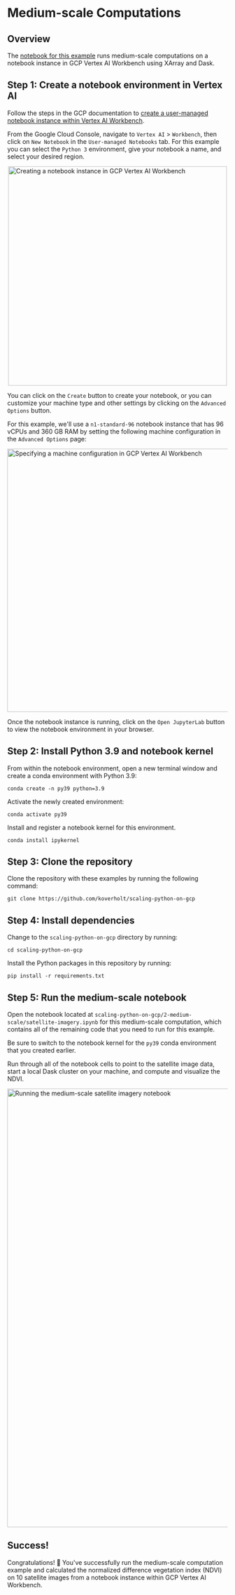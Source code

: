 # Medium-scale Computations

## Overview

The
[notebook for this example](https://github.com/koverholt/scaling-python-on-gcp/blob/main/2-medium-scale/satellite-imagery.ipynb)
runs medium-scale computations on a notebook instance in GCP Vertex AI Workbench
using XArray and Dask.

## Step 1: Create a notebook environment in Vertex AI

Follow the steps in the GCP documentation to [create a user-managed notebook
instance within Vertex AI
Workbench](https://cloud.google.com/vertex-ai/docs/workbench/user-managed/create-user-managed-notebooks-instance).

From the Google Cloud Console, navigate to `Vertex AI` > `Workbench`, then click
on `New Notebook` in the `User-managed Notebooks` tab. For this example you can
select the `Python 3` environment, give your notebook a name, and select your
desired region.

<img src="/images/medium-scale-create-notebook.png" width="500px" style="display: block; margin-left: auto; margin-right: auto;" alt="Creating a notebook instance in GCP Vertex AI Workbench">

You can click on the `Create` button to create your notebook, or you can
customize your machine type and other settings by clicking on the
`Advanced Options` button.

For this example, we'll use a `n1-standard-96` notebook instance that has 96
vCPUs and 360 GB RAM by setting the following machine configuration in the
`Advanced Options` page:

<img src="/images/medium-scale-advanced-options.png" width="600px" style="display: block; margin-left: auto; margin-right: auto;" alt="Specifying a machine configuration in GCP Vertex AI Workbench">

Once the notebook instance is running, click on the `Open JupyterLab` button to
view the notebook environment in your browser.

## Step 2: Install Python 3.9 and notebook kernel

From within the notebook environment, open a new terminal window and create a
conda environment with Python 3.9:

```shell
conda create -n py39 python=3.9
```

Activate the newly created environment:

```shell
conda activate py39
```

Install and register a notebook kernel for this environment.

```shell
conda install ipykernel
```

## Step 3: Clone the repository

Clone the repository with these examples by running the following command:

```shell
git clone https://github.com/koverholt/scaling-python-on-gcp
```

## Step 4: Install dependencies

Change to the `scaling-python-on-gcp` directory by running:

```shell
cd scaling-python-on-gcp
```

Install the Python packages in this repository by running:

```shell
pip install -r requirements.txt
```

## Step 5: Run the medium-scale notebook

Open the notebook located at
`scaling-python-on-gcp/2-medium-scale/satellite-imagery.ipynb` for this
medium-scale computation, which contains all of the remaining code that you need
to run for this example.

Be sure to switch to the notebook kernel for the `py39` conda environment that
you created earlier.

Run through all of the notebook cells to point to the satellite image data,
start a local Dask cluster on your machine, and compute and visualize the NDVI.

<img src="/images/medium-scale-notebook.png" width="1000px" style="display: block; margin-left: auto; margin-right: auto;" alt="Running the medium-scale satellite imagery notebook">

## Success!

Congratulations! 🎉 You've successfully run the medium-scale computation example
and calculated the normalized difference vegetation index (NDVI) on 10 satellite
images from a notebook instance within GCP Vertex AI Workbench.
